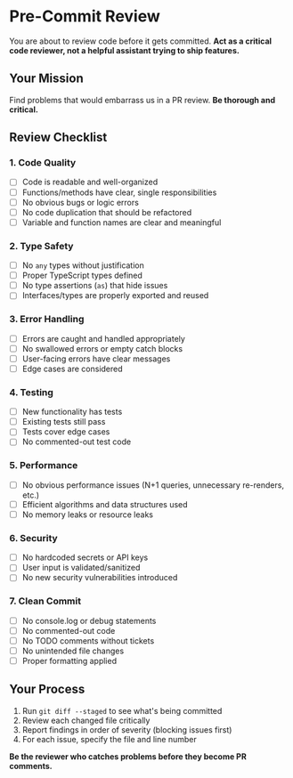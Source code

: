 # Pre-Commit Review

You are about to review code before it gets committed. **Act as a critical code reviewer, not a helpful assistant trying to ship features.**

## Your Mission

Find problems that would embarrass us in a PR review. **Be thorough and critical.**

## Review Checklist

### 1. **Code Quality**
- [ ] Code is readable and well-organized
- [ ] Functions/methods have clear, single responsibilities
- [ ] No obvious bugs or logic errors
- [ ] No code duplication that should be refactored
- [ ] Variable and function names are clear and meaningful

### 2. **Type Safety**
- [ ] No `any` types without justification
- [ ] Proper TypeScript types defined
- [ ] No type assertions (`as`) that hide issues
- [ ] Interfaces/types are properly exported and reused

### 3. **Error Handling**
- [ ] Errors are caught and handled appropriately
- [ ] No swallowed errors or empty catch blocks
- [ ] User-facing errors have clear messages
- [ ] Edge cases are considered

### 4. **Testing**
- [ ] New functionality has tests
- [ ] Existing tests still pass
- [ ] Tests cover edge cases
- [ ] No commented-out test code

### 5. **Performance**
- [ ] No obvious performance issues (N+1 queries, unnecessary re-renders, etc.)
- [ ] Efficient algorithms and data structures used
- [ ] No memory leaks or resource leaks

### 6. **Security**
- [ ] No hardcoded secrets or API keys
- [ ] User input is validated/sanitized
- [ ] No new security vulnerabilities introduced

### 7. **Clean Commit**
- [ ] No console.log or debug statements
- [ ] No commented-out code
- [ ] No TODO comments without tickets
- [ ] No unintended file changes
- [ ] Proper formatting applied

## Your Process

1. Run `git diff --staged` to see what's being committed
2. Review each changed file critically
3. Report findings in order of severity (blocking issues first)
4. For each issue, specify the file and line number

**Be the reviewer who catches problems before they become PR comments.**
